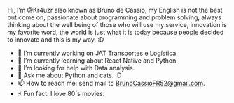 Hi, I’m @Kr4uzr also known as Bruno de Cássio, my English is not the best but come on, passionate about programming and problem solving, 
always thinking about the well being of those who will use my service, innovation is my favorite word, 
the world is just what it is today because people decided to innovate and this is my way. :D

- 🔭 I’m currently working on JAT Transportes e Logística.
- 🌱 I’m currently learning about React Native and Python.
- 🤔 I’m looking for help with Data analysis.
- 💬 Ask me about Python and cats. :D
- 📫 How to reach me: send mail to BrunoCassioFR52@gmail.com.
- ⚡ Fun fact: I love 80´s movies.
